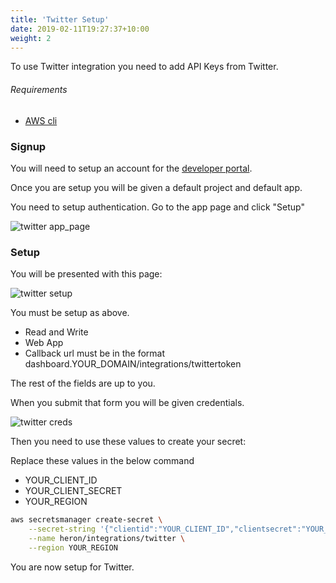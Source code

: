 ```yaml
---
title: 'Twitter Setup'
date: 2019-02-11T19:27:37+10:00
weight: 2
---
```


To use Twitter integration you need to add API Keys from Twitter.

###### Requirements

- [AWS cli](https://aws.amazon.com/cli/)

<!--more-->


### Signup

You will need to setup an account for the [developer portal](https://developer.twitter.com/).

Once you are setup you will be given a default project and default app.

You need to setup authentication. Go to the app page and click "Setup"

![twitter app_page](/images/twitterapp.png)



### Setup

You will be presented with this page:

![twitter setup](/images/twittersetup.png)


You must be setup as above.
- Read and Write
- Web App
- Callback url must be in the format dashboard.YOUR_DOMAIN/integrations/twittertoken

The rest of the fields are up to you.

When you submit that form you will be given credentials.

![twitter creds](/images/twittercreds.png)


Then you need to use these values to create your secret:

Replace these values in the below command

- YOUR_CLIENT_ID
- YOUR_CLIENT_SECRET
- YOUR_REGION

```zsh
aws secretsmanager create-secret \
	--secret-string '{"clientid":"YOUR_CLIENT_ID","clientsecret":"YOUR_CLIENT_SECRET"}' \
	--name heron/integrations/twitter \
	--region YOUR_REGION
```

You are now setup for Twitter.
